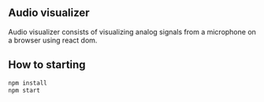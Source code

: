 ## Audio visualizer

Audio visualizer consists of visualizing analog signals from a microphone on a browser using react dom.

## How to starting

```bash
npm install
npm start
```
